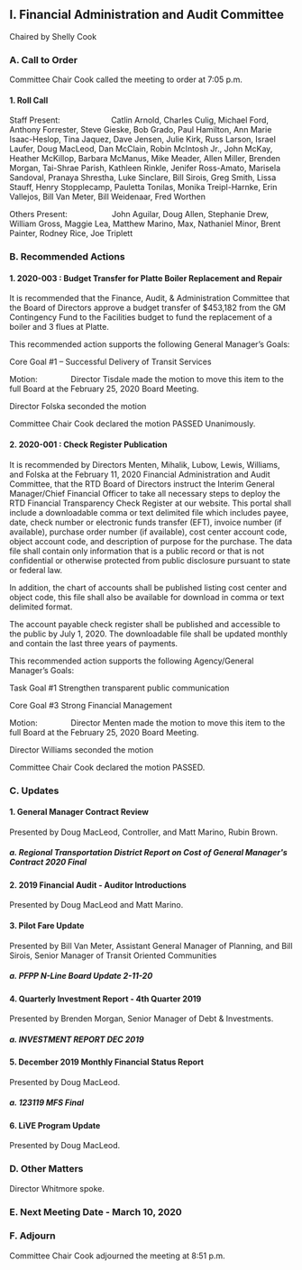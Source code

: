 ## I. Financial Administration and Audit Committee

Chaired by Shelly Cook

### A. Call to Order

Committee Chair Cook called the meeting to order at 7:05 p.m.

#### 1. Roll Call

Staff Present:                       Catlin Arnold, Charles Culig, Michael Ford, Anthony Forrester, Steve Gieske, Bob Grado, Paul Hamilton, Ann Marie Isaac-Heslop, Tina Jaquez, Dave Jensen, Julie Kirk, Russ Larson, Israel Laufer, Doug MacLeod, Dan McClain, Robin McIntosh Jr., John McKay, Heather McKillop, Barbara McManus, Mike Meader, Allen Miller, Brenden Morgan, Tai-Shrae Parish, Kathleen Rinkle, Jenifer Ross-Amato, Marisela Sandoval, Pranaya Shrestha, Luke Sinclare, Bill Sirois, Greg Smith, Lissa Stauff, Henry Stopplecamp, Pauletta Tonilas, Monika Treipl-Harnke, Erin Vallejos, Bill Van Meter, Bill Weidenaar, Fred Worthen

Others Present:                    John Aguilar, Doug Allen, Stephanie Drew, William Gross, Maggie Lea, Matthew Marino, Max, Nathaniel Minor, Brent Painter, Rodney Rice, Joe Triplett

### B. Recommended Actions

#### 1. 2020-003 : Budget Transfer for Platte Boiler Replacement and Repair

It is recommended that the Finance, Audit, & Administration Committee that the Board of Directors approve a budget transfer of $453,182 from the GM Contingency Fund to the Facilities budget to fund the replacement of a boiler and 3 flues at Platte.

This recommended action supports the following General Manager’s Goals:

Core Goal #1 – Successful Delivery of Transit Services

Motion:               Director Tisdale made the motion to move this item to the full Board at the February 25, 2020 Board Meeting.

Director Folska seconded the motion

Committee Chair Cook declared the motion PASSED Unanimously.

#### 2. 2020-001 : Check Register Publication

It is recommended by Directors Menten, Mihalik, Lubow, Lewis, Williams, and Folska at the February 11, 2020 Financial Administration and Audit Committee, that the RTD Board of Directors instruct the Interim General Manager/Chief Financial Officer to take all necessary steps to deploy the RTD Financial Transparency Check Register at our website. This portal shall include a downloadable comma or text delimited file which includes payee, date, check number or electronic funds transfer (EFT), invoice number (if available), purchase order number (if available), cost center account code, object account code, and description of purpose for the purchase. The data file shall contain only information that is a public record or that is not confidential or otherwise protected from public disclosure pursuant to state or federal law.

In addition, the chart of accounts shall be published listing cost center and object code, this file shall also be available for download in comma or text delimited format.

The account payable check register shall be published and accessible to the public by July 1, 2020. The downloadable file shall be updated monthly and contain the last three years of payments.

This recommended action supports the following Agency/General Manager’s Goals:

Task Goal #1 Strengthen transparent public communication

Core Goal #3 Strong Financial Management

Motion:               Director Menten made the motion to move this item to the full Board at the February 25, 2020 Board Meeting.

Director Williams seconded the motion

Committee Chair Cook declared the motion PASSED.

### C. Updates

#### 1. General Manager Contract Review

Presented by Doug MacLeod, Controller, and Matt Marino, Rubin Brown.

##### a. Regional Transportation District Report on Cost of General Manager's Contract 2020 Final

#### 2. 2019 Financial Audit - Auditor Introductions

Presented by Doug MacLeod and Matt Marino.

#### 3. Pilot Fare Update

Presented by Bill Van Meter, Assistant General Manager of Planning, and Bill Sirois, Senior Manager of Transit Oriented Communities

##### a. PFPP N-Line Board Update 2-11-20

#### 4. Quarterly Investment Report - 4th Quarter 2019

Presented by Brenden Morgan, Senior Manager of Debt & Investments.

##### a. INVESTMENT REPORT DEC 2019

#### 5. December 2019 Monthly Financial Status Report

Presented by Doug MacLeod.

##### a. 123119 MFS Final

#### 6. LiVE Program Update

Presented by Doug MacLeod.

### D. Other Matters

Director Whitmore spoke.

### E. Next Meeting Date - March 10, 2020

### F. Adjourn

Committee Chair Cook adjourned the meeting at 8:51 p.m.